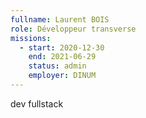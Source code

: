 ```yaml
---
fullname: Laurent BOIS
role: Développeur transverse
missions:
  - start: 2020-12-30
    end: 2021-06-29
    status: admin
    employer: DINUM
---
```


dev fullstack
